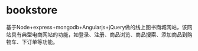 # bookstore
基于Node+express+mongodb+Angularjs+jQuery做的线上图书商城网站，该网站具有典型电商网站的功能，如登录、注册、商品浏览、商品搜索、添加商品到购物车、下订单等功能。

